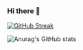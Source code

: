 ### Hi there 👋

[![GitHub Streak](http://github-readme-streak-stats.herokuapp.com?user=PhantomDevPT&theme=dark&border_radius=10&locale=es)](https://git.io/streak-stats)

![Anurag's GitHub stats](https://github-readme-stats.vercel.app/api?username=PhantomDevPT&show_icons=true&theme=transparent)
